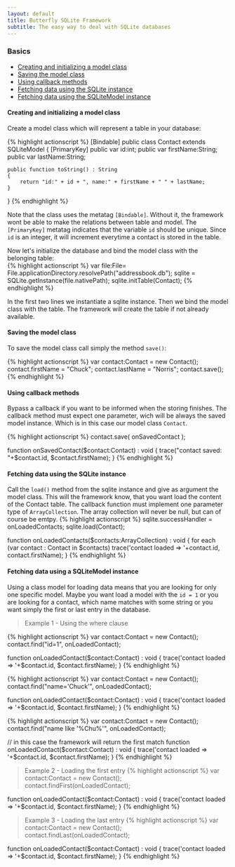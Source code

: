```yaml
---
layout: default
title: Butterfly SQLite Framework
subtitle: The easy way to deal with SQLite databases
---
```


### Basics
* [Creating and initializing a model class](#creating_and_initializing_a_model_class)
* [Saving the model class](#saving_the_model_class)
* [Using callback methods](#using_callback_methods)
* [Fetching data using the SQLite instance](#fetching_data_using_the_sqlite_instance)
* [Fetching data using the SQLiteModel instance](#fetching_data_using_a_sqlitemodel_instance)



#### Creating and initializing a model class

Create a model class which will represent a table in your database: 

{% highlight actionscript %} 
[Bindable]
public class Contact extends SQLiteModel
{
	[PrimaryKey]
	public var id:int;
	public var firstName:String;
	public var lastName:String;
	
	public function toString() : String
	{
		return "id:" + id + ", name:" + firstName + " " + lastName;
	}
}
{% endhighlight %}

Note that the class uses the metatag `[Bindable]`. Without it, the framework wont be able to make the relations between table and model. 
The `[PrimaryKey]` metatag indicates that the variable `id` should be unique. Since `id` is an integer, it will increment
everytime a contact is stored in the table.
 
Now let's initialize the database and bind the model class with the belonging table:  
{% highlight actionscript %}
var file:File= File.applicationDirectory.resolvePath("addressbook.db");
sqlite = SQLite.getInstance(file.nativePath);
sqlite.initTable(Contact);
{% endhighlight %}

In the first two lines we instantiate a sqlite instance. Then we bind the model class with the table.
The framework will create the table if not already available.


#### Saving the model class 
To save the model class call simply the method `save()`:

{% highlight actionscript %}
var contact:Contact = new Contact();
contact.firstName = "Chuck";
contact.lastName = "Norris";
contact.save();
{% endhighlight %}
   

#### Using callback methods 
Bypass a callback if you want to be informed when the storing finishes. 
The callback method must expect one parameter, wich will be always the saved model instance. 
Which is in this case our model class `Contact`. 

{% highlight actionscript %}
contact.save( onSavedContact );

function onSavedContact($contact:Contact) : void
{
	trace("contact saved: "+$contact.id, $contact.firstName);
}
{% endhighlight %}


#### Fetching data using the SQLite instance
Call the `load()` method from the sqlite instance and give as argument the model class. 
This will the framework know, that you want load the content of the Contact table. 
The callback function must implement one parameter type of `ArrayCollection`. The array collection
will never be null, but can of course be emtpy.
{% highlight actionscript %}
sqlite.successHandler = onLoadedContacts;
sqlite.load(Contact);

function onLoadedContacts($contacts:ArrayCollection) : void 
{
	for each (var contact : Contact in $contacts) 
		trace('contact loaded => '+contact.id, contact.firstName);
}
{% endhighlight %}


#### Fetching data using a SQLiteModel instance
Using a class model for loading data means that you are looking for only one specific model. 
Maybe you want load a model with the `id = 1` or you are looking for a contact, which name matches with 
some string or you want simply the first or last entry in the database.
  
  
> Example 1 - Using the where clause

{% highlight actionscript %}
var contact:Contact = new Contact();
contact.find("id=1", onLoadedContact);

function onLoadedContact($contact:Contact) : void
{
	trace('contact loaded => '+$contact.id, $contact.firstName);
}
{% endhighlight %}

{% highlight actionscript %}
var contact:Contact = new Contact();
contact.find("name='Chuck'", onLoadedContact);

function onLoadedContact($contact:Contact) : void
{
	trace('contact loaded => '+$contact.id, $contact.firstName);
}
{% endhighlight %}

{% highlight actionscript %}
var contact:Contact = new Contact();
contact.find("name like '%Chu%'", onLoadedContact);

// in this case the framework will return the first match
function onLoadedContact($contact:Contact) : void
{
	trace('contact loaded => '+$contact.id, $contact.firstName);
}
{% endhighlight %}


> Example 2 - Loading the first entry
{% highlight actionscript %}
var contact:Contact = new Contact();
contact.findFirst(onLoadedContact);

function onLoadedContact($contact:Contact) : void
{
	trace('contact loaded => '+$contact.id, $contact.firstName);
}
{% endhighlight %}


> Example 3 - Loading the last entry
{% highlight actionscript %}
var contact:Contact = new Contact();
contact.findLast(onLoadedContact);

function onLoadedContact($contact:Contact) : void
{
	trace('contact loaded => '+$contact.id, $contact.firstName);
}
{% endhighlight %}